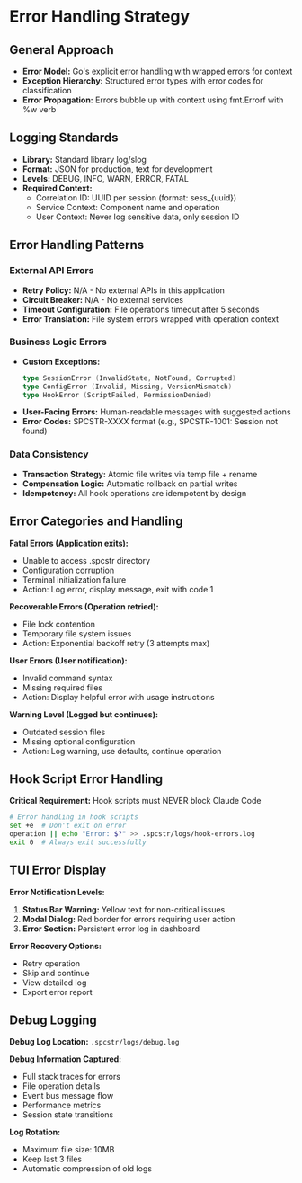 # Error Handling Strategy

## General Approach
- **Error Model:** Go's explicit error handling with wrapped errors for context
- **Exception Hierarchy:** Structured error types with error codes for classification
- **Error Propagation:** Errors bubble up with context using fmt.Errorf with %w verb

## Logging Standards
- **Library:** Standard library log/slog
- **Format:** JSON for production, text for development
- **Levels:** DEBUG, INFO, WARN, ERROR, FATAL
- **Required Context:**
  - Correlation ID: UUID per session (format: sess_{uuid})
  - Service Context: Component name and operation
  - User Context: Never log sensitive data, only session ID

## Error Handling Patterns

### External API Errors
- **Retry Policy:** N/A - No external APIs in this application
- **Circuit Breaker:** N/A - No external services
- **Timeout Configuration:** File operations timeout after 5 seconds
- **Error Translation:** File system errors wrapped with operation context

### Business Logic Errors
- **Custom Exceptions:** 
  ```go
  type SessionError (InvalidState, NotFound, Corrupted)
  type ConfigError (Invalid, Missing, VersionMismatch)
  type HookError (ScriptFailed, PermissionDenied)
  ```
- **User-Facing Errors:** Human-readable messages with suggested actions
- **Error Codes:** SPCSTR-XXXX format (e.g., SPCSTR-1001: Session not found)

### Data Consistency
- **Transaction Strategy:** Atomic file writes via temp file + rename
- **Compensation Logic:** Automatic rollback on partial writes
- **Idempotency:** All hook operations are idempotent by design

## Error Categories and Handling

**Fatal Errors (Application exits):**
- Unable to access .spcstr directory
- Configuration corruption
- Terminal initialization failure
- Action: Log error, display message, exit with code 1

**Recoverable Errors (Operation retried):**
- File lock contention
- Temporary file system issues
- Action: Exponential backoff retry (3 attempts max)

**User Errors (User notification):**
- Invalid command syntax
- Missing required files
- Action: Display helpful error with usage instructions

**Warning Level (Logged but continues):**
- Outdated session files
- Missing optional configuration
- Action: Log warning, use defaults, continue operation

## Hook Script Error Handling

**Critical Requirement:** Hook scripts must NEVER block Claude Code

```bash
# Error handling in hook scripts
set +e  # Don't exit on error
operation || echo "Error: $?" >> .spcstr/logs/hook-errors.log
exit 0  # Always exit successfully
```

## TUI Error Display

**Error Notification Levels:**
1. **Status Bar Warning:** Yellow text for non-critical issues
2. **Modal Dialog:** Red border for errors requiring user action
3. **Error Section:** Persistent error log in dashboard

**Error Recovery Options:**
- Retry operation
- Skip and continue
- View detailed log
- Export error report

## Debug Logging

**Debug Log Location:** `.spcstr/logs/debug.log`

**Debug Information Captured:**
- Full stack traces for errors
- File operation details
- Event bus message flow
- Performance metrics
- Session state transitions

**Log Rotation:**
- Maximum file size: 10MB
- Keep last 3 files
- Automatic compression of old logs
